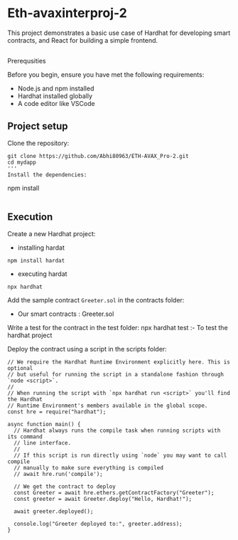 # Eth-avaxinterproj-2

This project demonstrates a basic use case of Hardhat for developing smart contracts, and React for building a simple frontend.

##
Prerequsities

Before you begin, ensure you have met the following requirements:

- Node.js and npm installed
- Hardhat installed globally
- A code editor like VSCode


## Project setup

Clone the repository:
```
git clone https://github.com/Abhi80963/ETH-AVAX_Pro-2.git
cd mydapp
'''
Install the dependencies:

```
npm install
```
```

## Execution 

Create a new Hardhat project:

- installing hardat
 ```
npm install hardat
```
- executing hardat
```
npx hardhat
```
Add the sample contract ```Greeter.sol``` in the contracts folder: 
- Our smart contracts : Greeter.sol

Write a test for the contract in the test folder: npx hardhat test :- To test the hardhat project

Deploy the contract using a script in the scripts folder:

```
// We require the Hardhat Runtime Environment explicitly here. This is optional
// but useful for running the script in a standalone fashion through `node <script>`.
//
// When running the script with `npx hardhat run <script>` you'll find the Hardhat
// Runtime Environment's members available in the global scope.
const hre = require("hardhat");

async function main() {
  // Hardhat always runs the compile task when running scripts with its command
  // line interface.
  //
  // If this script is run directly using `node` you may want to call compile
  // manually to make sure everything is compiled
  // await hre.run('compile');

  // We get the contract to deploy
  const Greeter = await hre.ethers.getContractFactory("Greeter");
  const greeter = await Greeter.deploy("Hello, Hardhat!");

  await greeter.deployed();

  console.log("Greeter deployed to:", greeter.address);
}
```
